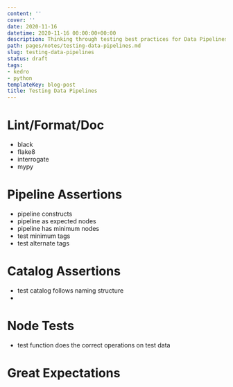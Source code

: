 ```yaml
---
content: ''
cover: ''
date: 2020-11-16
datetime: 2020-11-16 00:00:00+00:00
description: Thinking through testing best practices for Data Pipelines
path: pages/notes/testing-data-pipelines.md
slug: testing-data-pipelines
status: draft
tags:
- kedro
- python
templateKey: blog-post
title: Testing Data Pipelines
---
```


# Lint/Format/Doc

* black
* flake8
* interrogate
* mypy

# Pipeline Assertions

* pipeline constructs
* pipeline as expected nodes
* pipeline has minimum nodes
* test minimum tags
* test alternate tags

# Catalog Assertions

* test catalog follows naming structure
* 

# Node Tests

* test function does the correct operations on test data

# Great Expectations